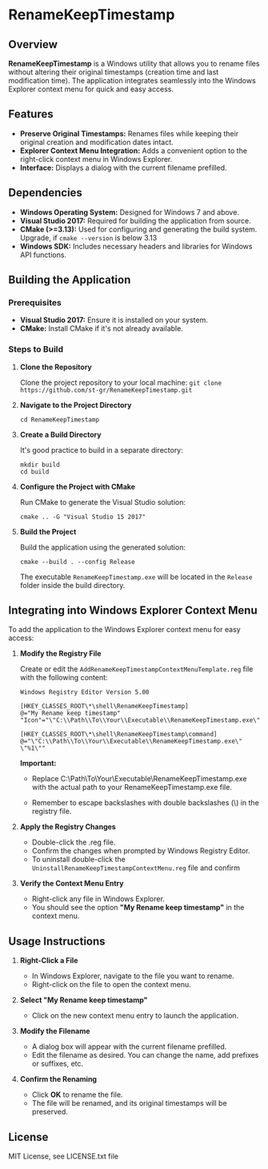 # RenameKeepTimestamp
## Overview
**RenameKeepTimestamp** is a Windows utility that allows you to rename files without altering their original timestamps (creation time and last modification time). The application integrates seamlessly into the Windows Explorer context menu for quick and easy access.

## Features
- **Preserve Original Timestamps:** Renames files while keeping their original creation and modification dates intact.
- **Explorer Context Menu Integration:** Adds a convenient option to the right-click context menu in Windows Explorer.
- **Interface:** Displays a dialog with the current filename prefilled.
## Dependencies
- **Windows Operating System:** Designed for Windows 7 and above.
- **Visual Studio 2017:** Required for building the application from source.
- **CMake (>=3.13):** Used for configuring and generating the build system. Upgrade, if `cmake --version` is below 3.13
- **Windows SDK:** Includes necessary headers and libraries for Windows API functions.
## Building the Application
### Prerequisites
- **Visual Studio 2017:** Ensure it is installed on your system.
- **CMake:** Install CMake if it's not already available.
### Steps to Build
1. **Clone the Repository**

   Clone the project repository to your local machine:
   `git clone https://github.com/st-gr/RenameKeepTimestamp.git`
2. **Navigate to the Project Directory**

   `cd RenameKeepTimestamp`
   
3. **Create a Build Directory**

   It's good practice to build in a separate directory:

   ```
   mkdir build
   cd build
   ```
4. **Configure the Project with CMake**

   Run CMake to generate the Visual Studio solution:

   `cmake .. -G "Visual Studio 15 2017"`
5. **Build the Project**

   Build the application using the generated solution:

   `cmake --build . --config Release`
   
   The executable `RenameKeepTimestamp.exe` will be located in the `Release` folder inside the build directory.

## Integrating into Windows Explorer Context Menu
To add the application to the Windows Explorer context menu for easy access:

1. **Modify the Registry File**

   Create or edit the `AddRenameKeepTimestampContextMenuTemplate.reg` file with the following content:

   ```
   Windows Registry Editor Version 5.00
   
   [HKEY_CLASSES_ROOT\*\shell\RenameKeepTimestamp]
   @="My Rename keep timestamp"
   "Icon"="\"C:\\Path\\To\\Your\\Executable\\RenameKeepTimestamp.exe\""
   
   [HKEY_CLASSES_ROOT\*\shell\RenameKeepTimestamp\command]
   @="\"C:\\Path\\To\\Your\\Executable\\RenameKeepTimestamp.exe\" \"%1\""
   ```
   **Important:**

   - Replace C:\\Path\\To\\Your\\Executable\\RenameKeepTimestamp.exe with the actual path to your RenameKeepTimestamp.exe file.

   - Remember to escape backslashes with double backslashes (\\) in the registry file.
2. **Apply the Registry Changes**

   - Double-click the .reg file.
   - Confirm the changes when prompted by Windows Registry Editor.
   - To uninstall double-click the `UninstallRenameKeepTimestampContextMenu.reg` file and confirm
3. **Verify the Context Menu Entry**

   - Right-click any file in Windows Explorer.
   - You should see the option **"My Rename keep timestamp"** in the context menu.

## Usage Instructions
1. **Right-Click a File**

   - In Windows Explorer, navigate to the file you want to rename.
   - Right-click on the file to open the context menu.
2. **Select "My Rename keep timestamp"**

   - Click on the new context menu entry to launch the application.
3. **Modify the Filename**

   - A dialog box will appear with the current filename prefilled.
   - Edit the filename as desired. You can change the name, add prefixes or suffixes, etc.
4. **Confirm the Renaming**

   - Click **OK** to rename the file.
   - The file will be renamed, and its original timestamps will be preserved.

## License
MIT License, see LICENSE.txt file
